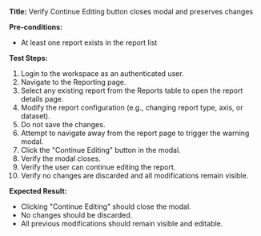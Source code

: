 **Title:** Verify Continue Editing button closes modal and preserves changes

**Pre-conditions:**
* At least one report exists in the report list

**Test Steps:**
1. Login to the workspace as an authenticated user.
2. Navigate to the Reporting page.
3. Select any existing report from the Reports table to open the report details page.
4. Modify the report configuration (e.g., changing report type, axis, or dataset).
5. Do not save the changes.
6. Attempt to navigate away from the report page to trigger the warning modal.
7. Click the "Continue Editing" button in the modal.
8. Verify the modal closes.
9. Verify the user can continue editing the report.
10. Verify no changes are discarded and all modifications remain visible.

**Expected Result:**
* Clicking "Continue Editing" should close the modal.
* No changes should be discarded.
* All previous modifications should remain visible and editable.